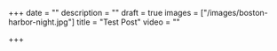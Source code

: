+++
date = ""
description = ""
draft = true
images = ["/images/boston-harbor-night.jpg"]
title = "Test Post"
video = ""

+++
